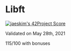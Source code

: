 # Libft

[![jaeskim's 42Project Score](https://badge42.herokuapp.com/api/project/cboutier/Libft)](https://github.com/JaeSeoKim/badge42)

Validated on May 28th, 2021

115/100 with bonuses
